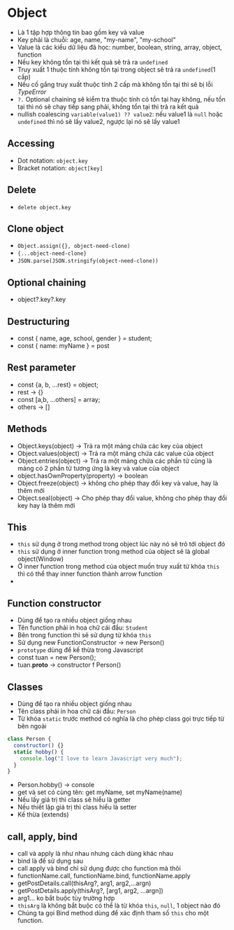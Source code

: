 # Object

- Là 1 tập hợp thông tin bao gồm key và value
- Key phải là chuỗi: age, name, "my-name", "my-school"
- Value là các kiểu dữ liệu đã học: number, boolean, string, array, object, function
- Nếu key không tồn tại thì kết quả sẽ trả ra `undefined`
- Truy xuất 1 thuộc tính không tồn tại trong object sẽ trả ra `undefined`(1 cấp)
- Nếu cố gắng truy xuất thuộc tính 2 cấp mà không tồn tại thì sẽ bị lỗi _TypeError_
- `?.` Optional chaining sẽ kiểm tra thuộc tính có tồn tại hay không, nếu tồn tại thì nó sẽ chạy tiếp sang phải, không tồn tại thì trả ra kết quả
- nullish coalescing `variable(value1) ?? value2`: nếu value1 là `null` hoặc `undefined` thì nó sẽ lấy value2, ngược lại nó sẽ lấy value1

## Accessing

- Dot notation: `object.key`
- Bracket notation: `object[key]`

## Delete

- `delete object.key`

## Clone object

- `Object.assign({}, object-need-clone)`
- `{...object-need-clone}`
- `JSON.parse(JSON.stringify(object-need-clone))`

## Optional chaining

- object?.key?.key

## Destructuring

- const { name, age, school, gender } = student;
- const { name: myName } = post

## Rest parameter

- const {a, b, ...rest} = object;
- rest -> {}
- const [a,b, ...others] = array;
- others -> []

## Methods

- Object.keys(object) -> Trả ra một mảng chứa các key của object
- Object.values(object) -> Trả ra một mảng chứa các value của object
- Object.entries(object) -> Trả ra một mảng chứa các phần tử cũng là mảng có 2 phần tử tương ứng là key và value của object
- object.hasOwnProperty(property) -> boolean
- Object.freeze(object) -> không cho phép thay đổi key và value, hay là thêm mới
- Object.seal(object) -> Cho phép thay đổi value, không cho phép thay đổi key hay là thêm mới

## This

- `this` sử dụng ở trong method trong object lúc này nó sẽ trỏ tới object đó
- `this` sử dụng ở inner function trong method của object sẽ là global object(Window)
- Ở inner function trong method của object muốn truy xuất từ khóa `this` thì có thể thay inner function thành arrow function
-

## Function constructor

- Dùng để tạo ra nhiều object giống nhau
- Tên function phải in hoa chữ cái đầu: `Student`
- Bên trong function thì sẽ sử dụng từ khóa `this`
- Sử dụng new FunctionConstructor -> new Person()
- `prototype` dùng để kế thừa trong Javascript
- const tuan = new Person();
- tuan.**proto** -> constructor f Person()

## Classes

- Dùng để tạo ra nhiều object giống nhau
- Tên class phải in hoa chữ cái đầu: `Person`
- Từ khóa `static` trước method có nghĩa là cho phép class gọi trực tiếp từ bên ngoài

```js
class Person {
  constructor() {}
  static hobby() {
    console.log("I love to learn Javascript very much");
  }
}
```

- Person.hobby() -> console
- get và set có cùng tên: get myName, set myName(name)
- Nếu lấy giá trị thì class sẽ hiểu là getter
- Nếu thiết lập giá trị thì class hiểu là setter
- Kế thừa (extends)

## call, apply, bind

- call và apply là như nhau nhưng cách dùng khác nhau
- bind là để sử dụng sau
- call apply và bind chỉ sử dụng được cho function mà thôi
- functionName.call, functionName.bind, functionName.apply
- getPostDetails.call(thisArg?, arg1, arg2,...argn)
- getPostDetails.apply(thisArg?, [arg1, arg2, ...argn])
- arg1... ko bắt buộc tùy trường hợp
- `thisArg` là không bắt buộc có thể là từ khóa `this`, `null`, 1 object nào đó
- Chúng ta gọi Bind method dùng để xác định tham số `this` cho một function.
